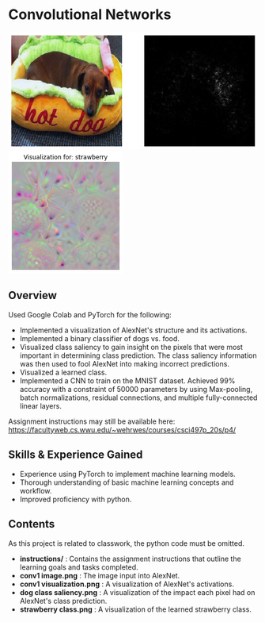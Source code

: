 # Convolutional Networks
![Dog Class Saliency](https://raw.githubusercontent.com/mcculls5/Project-Showcase/master/CNN_Exploration/dog%20class%20saliency.png)
![Strawberry Class](https://raw.githubusercontent.com/mcculls5/Project-Showcase/master/CNN_Exploration/strawberry%20class.png)
## Overview
Used Google Colab and PyTorch for the following:
- Implemented a visualization of AlexNet's structure and its activations.  
- Implemented a binary classifier of dogs vs. food. 
- Visualized class saliency to gain insight on the pixels that were most important in determining class prediction. The class saliency information was then used to fool AlexNet into making incorrect predictions. 
- Visualized a learned class.
- Implemented a CNN to train on the MNIST dataset. Achieved 99% accuracy with a constraint of 50000 parameters by using Max-pooling, batch normalizations, residual connections, and multiple fully-connected linear layers.

Assignment instructions may still be available here: https://facultyweb.cs.wwu.edu/~wehrwes/courses/csci497p_20s/p4/

## Skills & Experience Gained
- Experience using PyTorch to implement machine learning models.
- Thorough understanding of basic machine learning concepts and workflow.
- Improved proficiency with python.

## Contents
As this project is related to classwork, the python code must be omitted.
- **instructions/** : Contains the assignment instructions that outline the learning goals and tasks completed. 
- **conv1 image.png** : The image input into AlexNet.
- **conv1 visualization.png** : A visualization of AlexNet's activations.
- **dog class saliency.png** : A visualization of the impact each pixel had on AlexNet's class prediction.
- **strawberry class.png** : A visualization of the learned strawberry class.